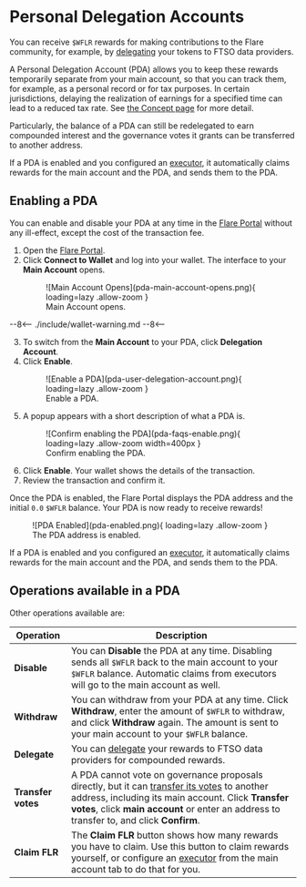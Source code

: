 # Personal Delegation Accounts

You can receive `$WFLR` rewards for making contributions to the Flare community, for example, by [delegating](../tech/ftso/index.md#delegation) your tokens to FTSO data providers.

A Personal Delegation Account (PDA) allows you to keep these rewards temporarily separate from your main account, so that you can track them, for example, as a personal record or for tax purposes.
In certain jurisdictions, delaying the realization of earnings for a specified time can lead to a reduced tax rate.
See [the Concept page](../tech/personal-delegation-account.md) for more detail.

Particularly, the balance of a PDA can still be redelegated to earn compounded interest and the governance votes it grants can be transferred to another address.

If a PDA is enabled and you configured an [executor](../tech/automatic-claiming.md), it automatically claims rewards for the main account and the PDA, and sends them to the PDA.

## Enabling a PDA

You can enable and disable your PDA at any time in the [Flare Portal](https://portal.flare.network/) without any ill-effect, except the cost of the transaction fee.

1. Open the [Flare Portal](https://portal.flare.network/).
2. Click **Connect to Wallet** and log into your wallet.
   The interface to your **Main Account** opens.
    <figure markdown>
    ![Main Account Opens](pda-main-account-opens.png){ loading=lazy .allow-zoom }
    <figcaption>Main Account opens.</figcaption>
    </figure>

--8<--
    ./include/wallet-warning.md
--8<--

3. To switch from the **Main Account** to your PDA, click **Delegation Account**.
4. Click **Enable**.
    <figure markdown>
    ![Enable a PDA](pda-user-delegation-account.png){ loading=lazy .allow-zoom }
    <figcaption>Enable a PDA.</figcaption>
    </figure>
5. A popup appears with a short description of what a PDA is.
    <figure markdown>
    ![Confirm enabling the PDA](pda-faqs-enable.png){ loading=lazy .allow-zoom width=400px }
    <figcaption>Confirm enabling the PDA.</figcaption>
    </figure>
6. Click **Enable**.
   Your wallet shows the details of the transaction.
7. Review the transaction and confirm it.

Once the PDA is enabled, the Flare Portal displays the PDA address and the initial `0.0` `$WFLR` balance.
Your PDA is now ready to receive rewards!
<figure markdown>
![PDA Enabled](pda-enabled.png){ loading=lazy .allow-zoom }
<figcaption>The PDA address is enabled.</figcaption>
</figure>

If a PDA is enabled and you configured an [executor](../tech/automatic-claiming.md), it automatically claims rewards for the main account and the PDA, and sends them to the PDA.

## Operations available in a PDA

Other operations available are:

| Operation     | Description            |
| ------------- | ---------------------- |
| **Disable**   | You can **Disable** the PDA at any time. Disabling sends all `$WFLR` back to the main account to your `$WFLR` balance. Automatic claims from executors will go to the main account as well. |
| **Withdraw**  | You can withdraw from your PDA at any time. Click **Withdraw**, enter the amount of `$WFLR` to withdraw, and click **Withdraw** again. The amount is sent to your main account to your `$WFLR` balance. |
| **Delegate**  | You can [delegate](../tech/personal-delegation-account.md) your rewards to FTSO data providers for compounded rewards. |
| **Transfer votes**  | A PDA cannot vote on governance proposals directly, but it can [transfer its votes](../tech/governance.md#vote-transfer) to another address, including its main account. Click **Transfer votes**, click **main account** or enter an address to transfer to, and click **Confirm**. |
| **Claim FLR** | The **Claim FLR** button shows how many rewards you have to claim. Use this button to claim rewards yourself, or configure an [executor](../tech/automatic-claiming.md) from the main account tab to do that for you. |

